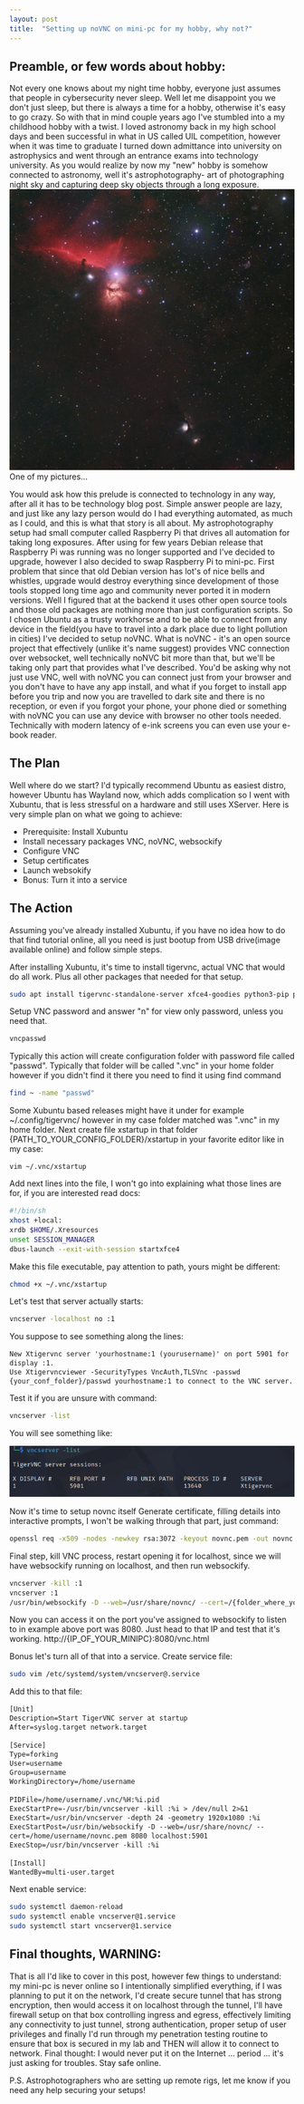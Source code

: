 ```yaml
---
layout: post 
title:  "Setting up noVNC on mini-pc for my hobby, why not?"
---
```


## Preamble, or few words about hobby:
Not every one knows about my night time hobby, everyone just assumes that people in cybersecurity never sleep. Well let me disappoint you we don't just sleep, but there is always a time for a hobby, otherwise it's easy to go crazy. So with that in mind couple years ago I've stumbled into a my childhood hobby with a twist. 
I loved astronomy back in my high school days and been successful in what in US called UIL competition, however when it was time to graduate I turned down admittance into university on astrophysics and went through an entrance exams into technology university. As you would realize by now my "new" hobby is somehow connected to astronomy, well it's  astrophotography- art of photographing night sky and capturing deep sky objects through a long exposure.
![Picture of Flame and Horse Head Nebulae](/assets/horse_head_nebula.jpg)
One of my pictures...
<!--more-->
You would ask how this prelude is connected to technology in any way, after all it has to be technology blog post. Simple answer people are lazy, and just like any lazy person would do I had everything automated, as much as I could, and this is what that story is all about. 
My astrophotography setup had small computer called Raspberry Pi that drives all automation for taking long exposures. After using for few years Debian release that Raspberry Pi was running was no longer supported and I've decided to upgrade, however I also decided to swap Raspberry Pi to mini-pc.  First problem that since that old Debian version has lot's of nice bells and whistles, upgrade would destroy everything since development of those tools stopped long time ago and community never ported it in modern versions. Well I figured that at the backend it uses other open source tools and those old packages are nothing more than just configuration scripts. So I chosen Ubuntu as a trusty workhorse and to be able to connect from any device in the field(you have to travel into a dark place due to light pollution in cities) I've decided to setup noVNC.
What is noVNC - it's an open source project that effectively (unlike it's name suggest) provides VNC connection over websocket, well technically noNVC bit more than that, but we'll be taking only part that provides what I've described. You'd be asking why not just use VNC, well with noVNC you can connect just from your browser and you don't have to have any app install, and what if you forget to install app before you trip and now you are travelled to dark site and there is no reception, or even if you forgot your phone, your phone died or something with noVNC you can use any device with browser no other tools needed. Technically with modern latency of e-ink screens you can even use your e-book reader. 
## The Plan
Well where do we start? I'd typically recommend Ubuntu as easiest distro, however Ubuntu has Wayland now, which adds complication so I went with Xubuntu, that is less stressful on a hardware and still uses XServer.
Here is very simple plan on what we going to achieve:
- Prerequisite: Install Xubuntu
- Install necessary packages VNC, noVNC, websockify
- Configure VNC
- Setup certificates
- Launch websokify
- Bonus: Turn it into a service
## The Action
Assuming you've already installed Xubuntu, if you have no idea how to do that find tutorial online, all you need is just bootup from USB drive(image available online) and follow simple steps.

After installing Xubuntu, it's time to install tigervnc, actual VNC that would do all work. Plus all other packages that needed for that setup.
```bash
sudo apt install tigervnc-standalone-server xfce4-goodies python3-pip python3-websockify python3-numpy novnc 
```
Setup VNC password and answer "n" for view only password, unless you need that.
```bash
vncpasswd
```
Typically this action will create configuration folder with password file called "passwd". Typically that folder will be called ".vnc" in your home folder however if you didn't find it there you need to find it using find command
```bash
find ~ -name "passwd"
```
Some Xubuntu based releases might have it under for example ~/.config/tigervnc/ however in my case folder matched was ".vnc" in my home folder. Next create file xstartup in that folder {PATH_TO_YOUR_CONFIG_FOLDER}/xstartup in your favorite editor like in my case:
```ssh
vim ~/.vnc/xstartup
```
Add next lines into the file, I won't go into explaining what those lines are for, if you are interested read docs:
```bash
#!/bin/sh
xhost +local:
xrdb $HOME/.Xresources
unset SESSION_MANAGER
dbus-launch --exit-with-session startxfce4
```
Make this file executable, pay attention to path, yours might be different:
```bash
chmod +x ~/.vnc/xstartup
```
Let's test that server actually starts:
```bash
vncserver -localhost no :1
```
You suppose to see something along the lines:
```
New Xtigervnc server 'yourhostname:1 (yourusername)' on port 5901 for display :1.
Use Xtigervncviewer -SecurityTypes VncAuth,TLSVnc -passwd {your_conf_folder}/passwd yourhostname:1 to connect to the VNC server.
```
Test it if you are unsure with command:
```bash
vncserver -list
```
You will see something like:

![Screenshot of results execution of vncserver -list command on linux machine](../assets/vnc_list.png)

Now it's time to setup novnc itself
Generate certificate, filling details into interactive prompts, I won't be walking through that part, just command:
```bash
openssl req -x509 -nodes -newkey rsa:3072 -keyout novnc.pem -out novnc.pem -days 3650
```
Final step, kill VNC process, restart opening it for localhost, since we will have websockify running on localhost, and then run websockify.
```bash
vncserver -kill :1
vncserver :1
/usr/bin/websockify -D --web=/usr/share/novnc/ --cert=/{folder_where_you_created_cert}/novnc.pem 8080 localhost:5901
```
Now you can access it on the port you've assigned to websockify to listen to in example above port was 8080. Just head to that IP and test that it's working.
http://{IP_OF_YOUR_MINIPC}:8080/vnc.html

Bonus let's turn all of that into a service.
Create service file:
```bash
sudo vim /etc/systemd/system/vncserver@.service
```
Add this to that file:
```
[Unit]
Description=Start TigerVNC server at startup
After=syslog.target network.target

[Service]
Type=forking
User=username
Group=username
WorkingDirectory=/home/username

PIDFile=/home/username/.vnc/%H:%i.pid
ExecStartPre=-/usr/bin/vncserver -kill :%i > /dev/null 2>&1
ExecStart=/usr/bin/vncserver -depth 24 -geometry 1920x1080 :%i
ExecStartPost=/usr/bin/websockify -D --web=/usr/share/novnc/ --cert=/home/username/novnc.pem 8080 localhost:5901
ExecStop=/usr/bin/vncserver -kill :%i

[Install]
WantedBy=multi-user.target
```
Next enable service:
```bash
sudo systemctl daemon-reload
sudo systemctl enable vncserver@1.service
sudo systemctl start vncserver@1.service
```

## Final thoughts, WARNING:

That is all I'd like to cover in this post, however few things to understand: my mini-pc is never online so I intentionally simplified everything, if I was planning to put it on the network, I'd create secure tunnel that has strong encryption, then would access it on localhost through the tunnel, I'll have firewall setup on that box controlling ingress and egress, effectively limiting any connectivity to just tunnel, strong authentication, proper setup of user privileges and finally I'd run through my penetration testing routine to ensure that box is secured in my lab and THEN will allow it to connect to network. Final thought: I would never put it on the Internet ... period ... it's just asking for troubles.
Stay safe online.

P.S. Astrophotographers who are setting up remote rigs, let me know if you need any help securing your setups!
